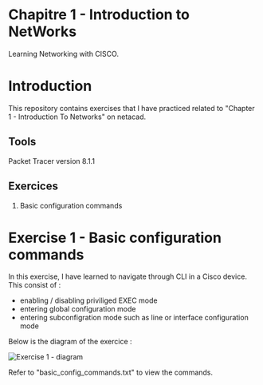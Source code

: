 # Chapitre 1 - Introduction to NetWorks
Learning Networking with CISCO. 

# Introduction
This repository contains exercises that I have practiced related to "Chapter 1 - Introduction To Networks" on netacad. 

## Tools
Packet Tracer version 8.1.1

## Exercices
1. Basic configuration commands


# Exercise 1 - Basic configuration commands
In this exercise, I have learned to navigate through CLI in a Cisco device. This consist of :
- enabling / disabling priviliged EXEC mode
- entering global configuration mode
- entering subconfigration mode such as line or interface configuration mode

Below is the diagram of the exercice :

![Exercise 1 - diagram](https://github.com/RiriJane/Intro_To_Networks_CISCO/blob/main/ex1_basic_commands/exo_1.PNG)

Refer to "basic_config_commands.txt" to view the commands.

